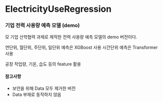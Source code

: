 # ElectricityUseRegression

### 기업 전력 사용량 예측 모델 (demo)

모 기업 산학협력 과제로 제작한 전력 사용량 예측 모델의 demo 버전이다.

연단위, 월단위, 주단위, 일단위 예측은 XGBoost 사용
시간단위 예측은 Transformer 사용

공장 작업량, 기온, 습도 등의 feature 활용



#### 참고사항
* 보안을 위해 Data 모두 제거한 버전
* Data 부재로 동작하지 않음